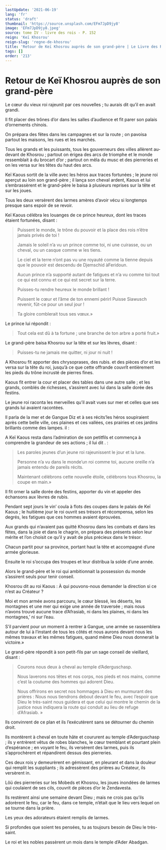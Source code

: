 ```yaml
---
lastUpdate: '2021-06-19'
lang: 'fr'
status: 'draft'
thumbnail: 'https://source.unsplash.com/EFm7JpD9jy8'
image: 'EFm7JpD9jy8.jpeg'
source: tome IV - livre des rois - P. 152
reign: 'Keï Khosrou'
reign-slug: 'regne-de-khosrou'
title: 'Retour de Keï Khosrou auprès de son grand-père | Le Livre des Rois | Shâhnâmeh'
tags: []
order: '213'
---
```


<!-- LTeX: language=fr -->

# Retour de Keï Khosrou auprès de son grand-père

Le cœur du vieux roi rajeunit par ces nouvelles ; tu aurais dit qu’il en avait grandi.

Il fit placer des trônes d’or dans les salles d’audience et fit parer son palais d’ornements chinois.

On prépara des fêtes dans les campagnes et sur la route ; on pavoisa partout les maisons, les rues et les marchés.

Tous les grands et les puissants, tous les gouverneurs des villes allèrent au-devant de Khosrou ; partout on érigea des arcs de triomphe et le monde ressemblait à du brocart d’or ; partout on mêla du musc et des pierreries et on les versa sur les têtes du haut des arcs.

Keï Kaous sortit de la ville avec les héros aux traces fortunées ; le jeune roi aperçut au loin son grand-père ; il lança son cheval ardent, Kaous et lui s’embrassèrent et le grand-père le baisa à plusieurs reprises sur la tête et sur les joues.

Tous les deux versèrent des larmes amères d’avoir vécu si longtemps presque sans espoir de se revoir.

Keï Kaous célébra les louanges de ce prince heureux, dont les traces étaient fortunées, disant :

> Puissent le monde, le trône du pouvoir et la place des rois n’être jamais privés de toi !
>
> Jamais le soleil n’a vu un prince comme toi, ni une cuirasse, ou un cheval, ou un casque comme w les tiens.
>
> Le ciel et la terre n’ont pas vu une royauté comme la tienne depuis que le pouvoir est descendu de Djemschid àFeridoun.
>
> Aucun prince n’a supporté autant de fatigues et n’a vu comme toi tout ce qui est connu et ce qui est secret sur la terre.
>
> Puisses-tu rendre heureux le monde brillant !
>
> Puissent le cœur et l’âme de ton ennemi périrI Puisse Siawusch revenir, fût-ce pour un seul jour !
>
> Ta gloire comblerait tous ses vœux.»

Le prince lui répondit :

> Tout cela est dû à ta fortune ; une branche de ton arbre a porté fruit.»

Le grand-père baisa Khosrou sur la tête et sur les lèvres, disant :

> Puisses-tu ne jamais me quitter, ni jour ni nuit !

A Khosrou fit apporter des chrysoprases, des rubis. et des pièces d’or et les versa sur la tête du roi, jusqu’à ce que cette offrande couvrît entièrement les pieds du trône incrusté de pierres fines.

Kaous fit entrer la cour et placer des tables dans une autre salle ; et les grands, comblés de richesses, s’assirent avec lui dans la salle dorée des festins.

Le jeune roi raconta les merveilles qu’il avait vues sur mer et celles que ses grands lui avaient racontées.

Il parla de la mer et de Gangue Diz et à ses récits’les héros soupiraient après cette belle ville, ces plaines et ces vallées, ces prairies et ces jardins brillants comme des lampes. il :

A Keï Kaous resta dans l’admiration de son petitfils et commença à comprendre la grandeur de ses actions ; il lui dit . :

> Les paroles jeunes d’un jeune roi rajeunissent le jour et la lune.
>
> Personne n’a vu dans le monde’un roi comme toi, aucune oreille n’a jamais entendu de pareils récits.
>
> Maintenant célébrons cette nouvelle étoile, célébrons tous Khosrou, la coupe en main.»

Il fit orner la salle dorée des festins, apporter du vin et appeler des échansons aux Ièvres de rubis.

Pendant sept jours le vin’
coula à flots des coupes dans le palais de Keï Kaous ; le huitième jour le roi ouvrit ses trésors et récompensa, selon les degrés, les fatigues que ces hommes avaient éprouvées.

Aux grands qui n’avaient pas quitté Khosrou dans les combats et dans les fêtes, dans la joie et dans le chagrin, on prépara des présents selon leur mérite et l’on choisit ce qu’il y avait de plus précieux dans le trésor.

Chacun partit pour sa province, portant haut la tête et accompagné d’une armée glorieuse.

Ensuite le roi s’occupa des troupes et leur distribua la solde d’une année.

Alors le grand-père et le roi qui ambitionnait la possession du monde s’assirent seuls pour tenir conseil.

Khosrou dit au roi Kaous : À qui pouvons-nous demander la direction si ce n’est au Créateur ?

Moi et mon armée avons parcouru, le cœur blessé, les déserts, les montagnes et une mer qui exige une année de traversée ; mais nous n’avons trouvé aucune trace d’Afrasiab, ni dans les plaines, ni dans les montagnes,’ ni sur l’eau.

S’il parvient pour un moment à rentrer à Gangue, une armée se rassemblera autour de lui à l’instant de tous les côtés et nous aurons devant nous les mêmes travaux et les mêmes fatigues, quand même Dieu nous donnerait la victoire.»

Le grand-père répondit à son petit-fils par un sage conseil de vieillard, disant :

> Courons nous deux à cheval au temple d’Aderguschasp.
>
> Nous laverons nos têtes et nos corps, nos pieds et nos mains, comme c’est la coutume des hommes qui adorent Dieu.
>
> Nous offrirons en secret nos hommages à Dieu en murmurant des prières : Nous nous tiendrons debout devant le feu, avec l’espoir que Dieu le très-saint nous guidera et que celui qui montre le chemin de la justice nous indiquera la route qui conduit au lieu de refuge d’Afrasiab. »

Ils convinrent de ce plan et ils l’exécutèrent sans se détourner du chemin droit.

Ils montèrent à cheval en toute hâte et coururent au temple d’Aderguschasp ; ils y entrèrent vêtus de robes blanches, le cœur tremblant et pourtant plein d’espérance ; en voyant le feu, ils versèrent des larmes, puis ils s’approchèrent et répandirent dessus des pierreries.

Ces deux rois y demeurèrent en gémissant, en pleurant et dans la douleur qui remplit les suppliants ; ils adressèrent des prières au Créateur, ils versèrent in.

Lôü des pierreries sur les Mobeds et Khosrou, les joues inondées de larmes qui coulaient de ses cils, couvrit de pièces d’or le Zendavesta.

Ils restèrent ainsi une semaine devant Dieu ; mais ne crois pas qu’ils adorèrent le feu, car le feu, dans ce temple, n’était que le lieu vers lequel on se tourne dans la prière.

Les yeux des adorateurs étaient remplis de larmes.

Si profondes que soient tes pensées, tu as toujours besoin de Dieu le très-saint.

Le roi et les nobles passèrent un mois dans le temple d’Ader Abadgan.
